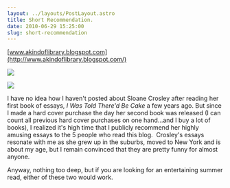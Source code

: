 ```yaml
---
layout: ../layouts/PostLayout.astro
title: Short Recommendation.
date: 2010-06-29 15:25:00
slug: short-recommendation
---
```


[www.akindoflibrary.blogspot.com](http://www.akindoflibrary.blogspot.com/)  
  

[![](http://dalemackey.files.wordpress.com/2009/06/cake_cover.jpg)](http://dalemackey.files.wordpress.com/2009/06/cake_cover.jpg)

[![](http://thelongestchapter.files.wordpress.com/2010/04/how-did-you-get-this-number-by-sloane-crosley1.jpg)](http://thelongestchapter.files.wordpress.com/2010/04/how-did-you-get-this-number-by-sloane-crosley1.jpg)  

  

I have no idea how I haven't posted about Sloane Crosley after reading her first book of essays, _I Was Told There'd Be Cake_ a few years ago. But since I made a hard cover purchase the day her second book was released (I can count all previous hard cover purchases on one hand...and I buy a lot of books), I realized it's high time that I publicly recommend her highly amusing essays to the 5 people who read this blog.  Crosley's essays resonate with me as she grew up in the suburbs, moved to New York and is about my age, but I remain convinced that they are pretty funny for almost anyone.  
  
Anyway, nothing too deep, but if you are looking for an entertaining summer read, either of these two would work.